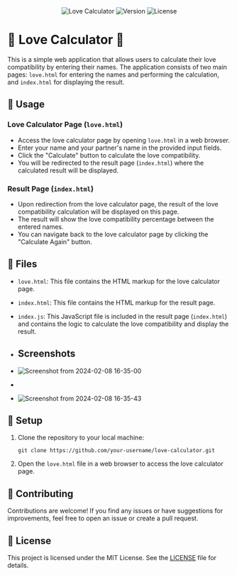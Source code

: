 <div align="center">
    <img src="https://img.shields.io/badge/love-calculator-red.svg" alt="Love Calculator">
    <img src="https://img.shields.io/badge/version-v1.0-blue.svg" alt="Version">
    <img src="https://img.shields.io/badge/license-MIT-green.svg" alt="License">
</div>

# 💖 Love Calculator 💖

This is  a simple web application that allows users to calculate their love compatibility by entering their names. The application consists of two main pages: `love.html` for entering the names and performing the calculation, and `index.html` for displaying the result.

## 🚀 Usage

### Love Calculator Page (`love.html`)

- Access the love calculator page by opening `love.html` in a web browser.
- Enter your name and your partner's name in the provided input fields.
- Click the "Calculate" button to calculate the love compatibility.
- You will be redirected to the result page (`index.html`) where the calculated result will be displayed.

### Result Page (`index.html`)

- Upon redirection from the love calculator page, the result of the love compatibility calculation will be displayed on this page.
- The result will show the love compatibility percentage between the entered names.
- You can navigate back to the love calculator page by clicking the "Calculate Again" button.

## 📁 Files

- `love.html`: This file contains the HTML markup for the love calculator page.
- `index.html`: This file contains the HTML markup for the result page.
- `index.js`: This JavaScript file is included in the result page (`index.html`) and contains the logic to calculate the love compatibility and display the result.

- ## Screenshots

- ![Screenshot from 2024-02-08 16-35-00](https://github.com/AsadShayan/Love-Calculator/assets/153836414/e20c036a-c6a9-4480-aa76-ab96992d45d1)

- 

- ![Screenshot from 2024-02-08 16-35-43](https://github.com/AsadShayan/Love-Calculator/assets/153836414/01c005d7-7dba-4aa4-b10f-3bfcfae75f1d)



## 🔧 Setup

1. Clone the repository to your local machine:

    ```
    git clone https://github.com/your-username/love-calculator.git
    ```

2. Open the `love.html` file in a web browser to access the love calculator page.

## 🤝 Contributing

Contributions are welcome! If you find any issues or have suggestions for improvements, feel free to open an issue or create a pull request.

## 📝 License

This project is licensed under the MIT License. See the [LICENSE](License) file for details.
